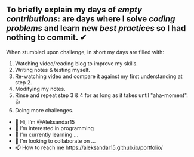 ## To briefly explain my days of *empty contributions*: are days where I solve *coding problems* and learn new *best practices* so I had nothing to commit. ✔
When stumbled upon challenge, in short my days are filled with:

1. Watching video/reading blog to improve my skills.
2. Writing notes & testing myself.
3. Re-watching video and compare it against my first understanding at step 2.
4. Modifying my notes.
5. Rinse and repeat step 3 & 4 for as long as it takes until "aha-moment". 👍
6. Doing more challenges.

- 👋 Hi, I’m @Aleksandar15
- 👀 I’m interested in programming
- 🌱 I’m currently learning ...
- 💞️ I’m looking to collaborate on ...
- 📫 How to reach me https://aleksandar15.github.io/portfolio/

<!---
Aleksandar15/Aleksandar15 is a ✨ special ✨ repository because its `README.md` (this file) appears on your GitHub profile.
You can click the Preview link to take a look at your changes.
--->
